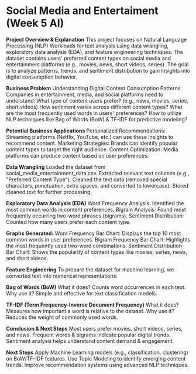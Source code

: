 # Social Media and Entertaiment (Week 5 AI)
 
**Project Overview & Explanation**
This project focuses on Natural Language Processing (NLP) Workloads for text analysis using data wrangling, exploratory data analysis (EDA), and feature engineering techniques. The dataset contains users' preferred content types on social media and entertainment platforms (e.g., movies, news, short videos, series). The goal is to analyze patterns, trends, and sentiment distribution to gain insights into digital consumption behavior.

**Business Problem**
Understanding Digital Content Consumption Patterns
Companies in entertainment, media, and social platforms need to understand:
What type of content users prefer? (e.g., news, movies, series, short videos)
How sentiment varies across different content types?
What are the most frequently used words in users' preferences?
How to utilize NLP techniques like Bag of Words (BoW) & TF-IDF for predictive modeling?

**Potential Business Applications**
Personalized Recommendations: Streaming platforms (Netflix, YouTube, etc.) can use these insights to recommend content.
Marketing Strategies: Brands can identify popular content types to target the right audience.
Content Optimization: Media platforms can produce content based on user preferences.

 **Data Wrangling**
 Loaded the dataset from social_media_entertainment_data.csv.
 Extracted relevant text columns (e.g., "Preferred Content Type").
 Cleaned the text data (removed special characters, punctuation, extra spaces, and converted to lowercase).
 Stored cleaned text for further processing.

 **Exploratory Data Analysis (EDA)**
 Word Frequency Analysis: Identified the most common words in content preferences.
 Bigram Analysis: Found most frequently occurring two-word phrases (bigrams).
 Sentiment Distribution: Counted how many users prefer each content type.

 **Graphs Generated:**
 Word Frequency Bar Chart: Displays the top 10 most common words in user preferences.
 Bigram Frequency Bar Chart: Highlights the most frequently used two-word combinations.
 Sentiment Distribution Bar Chart: Shows the popularity of content types like movies, series, news, and short videos.

 **Feature Engineering**
To prepare the dataset for machine learning, we converted text into numerical representations:

**Bag of Words (BoW)**
What it does? Counts word occurrences in each text.
Why use it? Simple and effective for text classification models.

**TF-IDF (Term Frequency-Inverse Document Frequency)**
What it does? Measures how important a word is relative to the dataset.
Why use it? Reduces the weight of commonly used words.

**Conclusion & Next Steps**
Most users prefer movies, short videos, series, and news.
Frequent words & bigrams indicate popular digital trends.
Sentiment analysis helps understand content demand & engagement.

**Next Steps**
Apply Machine Learning models (e.g., classification, clustering) on BoW/TF-IDF features.
Use Topic Modeling to identify emerging content trends.
Improve recommendation systems using advanced NLP techniques.





 


